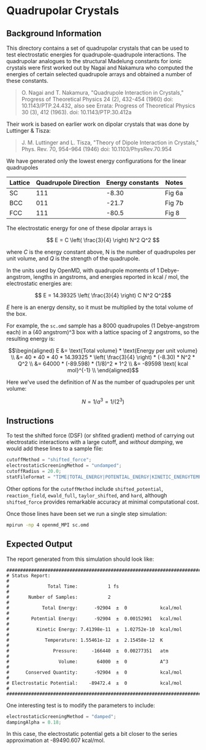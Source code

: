 # Quadrupolar Crystals

## Background Information
This directory contains a set of quadrupolar crystals that can be used
to test electrostatic energies for quadrupole-quadrupole interactions.
The quadrupolar analogues to the structural Madelung constants for
ionic crystals were first worked out by Nagai and Nakamura who
computed the energies of certain selected quadrupole arrays and
obtained a number of these constants.

> O. Nagai and T. Nakamura, "Quadrupole Interaction in Crystals,"
> Progress of Theoretical Physics 24 (2), 432-454 (1960) 
> doi: 10.1143/PTP.24.432,   also see Errata: Progress of
> Theoretical Physics 30 (3), 412 (1963).  doi: 10.1143/PTP.30.412a

Their work is based on earlier work on dipolar crystals that was done 
by Luttinger & Tisza:

> J. M. Luttinger and L. Tisza, "Theory of Dipole Interaction in
> Crystals," Phys. Rev. 70, 954–964 (1946) doi: 10.1103/PhysRev.70.954

We have generated only the lowest energy configurations for the linear
quadrupoles

| Lattice | Quadrupole Direction | Energy constants | Notes  |
|---------|----------------------|------------------|--------|
| SC      |      111             |       -8.30      | Fig 6a |
| BCC     |      011             |      -21.7       | Fig 7b |
| FCC     |      111             |      -80.5       | Fig 8  |
             
The electrostatic energy for one of these dipolar arrays is

  $$ E = C \left( \frac{3}{4} \right) N^2 Q^2 $$

where $C$ is the energy constant above, N is the number of quadrupoles
per unit volume, and $Q$ is the strength of the quadrupole.

In the units used by OpenMD, with quadrupole moments of 1
Debye-angstrom, lengths in angstroms, and energies reported in kcal /
mol, the electrostatic energies are:

  $$ E = 14.39325 \left( \frac{3}{4} \right) C N^2 Q^2$$

$E$ here is an energy density, so it must be multiplied by the total
volume of the box.

For example, the `sc.omd` sample has a 8000 quadrupoles (1
Debye-angstrom each) in a (40 angstrom)^3 box with a lattice spacing
of 2 angstroms, so the resulting energy is:

$$\begin{aligned}
  E &= \text{Total volume} * \text{Energy per unit volume} \\
    &= 40 * 40 * 40 * 14.39325 * \left( \frac{3}{4} \right) * (-8.30) * N^2 * Q^2 \\
    &= 64000 * (-89.598) * (1/8)^2 * 1^2  \\
    &= -89598 \text{ kcal mol}^{-1} \\
\end{aligned}$$

Here we've used the definition of $N$ as the number of quadrupoles per unit 
volume:

$$N = 1/a^3 = 1/(2^3)$$

## Instructions

To test the shifted force (DSF) (or shfited gradient) method of
carrying out electrostatic interactions with a large cutoff, and
*without damping*, we would add these lines to a sample file:

```C++
cutoffMethod = "shifted_force";
electrostaticScreeningMethod = "undamped";
cutoffRadius = 20.0;
statFileFormat = "TIME|TOTAL_ENERGY|POTENTIAL_ENERGY|KINETIC_ENERGYTEMPERATURE|PRESSURE|VOLUME|CONSERVED_QUANTITY|ELECTROSTATIC_POTENTIAL";
```

Other options for the `cutoffMethod` include `shifted_potential`,
`reaction_field`, `ewald_full`, `taylor_shifted`, and `hard`, although
`shifted_force` provides remarkable accuracy at minimal computational
cost.

Once those lines have been set we run a single step simulation:

```bash
mpirun -np 4 openmd_MPI sc.omd
```

## Expected Output

The report generated from this simulation should look like:
```
###############################################################################
# Status Report:                                                              #
#              Total Time:           1 fs                                     #
#       Number of Samples:           2                                        #
#            Total Energy:      -92904  ±  0            kcal/mol              #
#        Potential Energy:      -92904  ±  0.00152901   kcal/mol              #
#          Kinetic Energy: 7.41398e-11  ±  1.02752e-10  kcal/mol              #
#             Temperature: 1.55461e-12  ±  2.15458e-12  K                     #
#                Pressure:     -166440  ±  0.00277351   atm                   #
#                  Volume:       64000  ±  0            A^3                   #
#      Conserved Quantity:      -92904  ±  0            kcal/mol              #
# Electrostatic Potential:    -89472.4  ±  0            kcal/mol              #
###############################################################################
```

One interesting test is to modify the parameters to include:
```C++
electrostaticScreeningMethod = "damped";
dampingAlpha = 0.18;
```
In this case, the electrostatic potential gets a bit closer to the series approximation 
at  -89490.607 kcal/mol.

